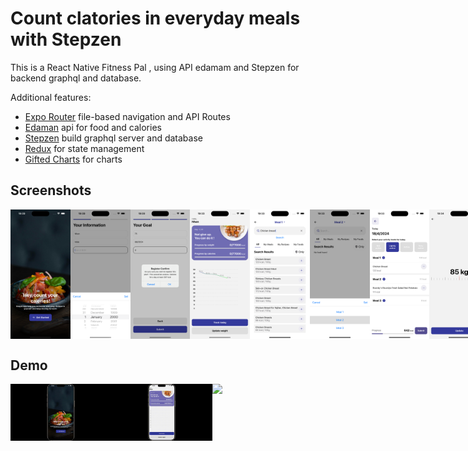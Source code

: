 # Count clatories in everyday meals with Stepzen

This is a React Native Fitness Pal , using API edamam and Stepzen for backend graphql and database.

Additional features:

- [Expo Router](https://docs.expo.dev/routing/introduction/) file-based navigation and API Routes
- [Edaman](https://www.edamam.com/) api for food and calories 
- [Stepzen](https://stepzen.com/) build graphql server and database
- [Redux](https://redux.js.org/introduction/getting-started) for state management
- [Gifted Charts](https://gifted-charts.web.app) for charts

## Screenshots

<div style="display: flex; flex-direction: 'row';">
<img src="./screenshots/1.png" width=19%>
<img src="./screenshots/2.png" width=19%>
<img src="./screenshots/3.png" width=19%>
<img src="./screenshots/4.png" width=19%>
<img src="./screenshots/5.png" width=19%>
<img src="./screenshots/6.png" width=19%>
<img src="./screenshots/7.png" width=19%>
<img src="./screenshots/8.png" width=19%>
<img src="./screenshots/9.png" width=19%>
<img src="./screenshots/10.png" width=19%>

</div>

## Demo

<div style="display: flex; flex-direction: 'row';">
<img src="./screenshots/registration.gif" width=32%>
<img src="./screenshots/update_meals.gif" width=32%>
<img src="./screenshots/update_weight.gif" width=32%>


</div>
